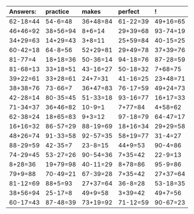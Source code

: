 | Answers: | practice | makes | perfect | ! |
| :--- | :--- | :--- | :--- | :--- |
| 62-18=44 | 54-6=48 | 36+48=84 | 61-22=39 | 49+16=65 | 
| 46+46=92 | 38+56=94 | 8+6=14 | 29+39=68 | 93-74=19 | 
| 34+29=63 | 14+29=43 | 3+8=11 | 25+59=84 | 40-15=25 | 
| 60-42=18 | 64-8=56 | 52+29=81 | 29+49=78 | 37+39=76 | 
| 81-77=4 | 18+18=36 | 50-36=14 | 94-18=76 | 87-28=59 | 
| 81-68=13 | 33+18=51 | 43-16=27 | 50-18=32 | 7+68=75 | 
| 39+22=61 | 33+28=61 | 24+7=31 | 41-16=25 | 23+48=71 | 
| 38+38=76 | 73-66=7 | 36+47=83 | 76-17=59 | 49+24=73 | 
| 42-28=14 | 80-35=45 | 51-33=18 | 93-16=77 | 16+17=33 | 
| 71-34=37 | 36+46=82 | 10-9=1 | 7+77=84 | 4+58=62 | 
| 62-38=24 | 18+65=83 | 9+3=12 | 97-18=79 | 64-47=17 | 
| 16+16=32 | 86-57=29 | 88-19=69 | 18+16=34 | 29+29=58 | 
| 48+26=74 | 91-33=58 | 92-57=35 | 58+19=77 | 31-4=27 | 
| 88-29=59 | 42-35=7 | 23-8=15 | 44+9=53 | 90-4=86 | 
| 74-29=45 | 53-27=26 | 90-54=36 | 7+35=42 | 22-9=13 | 
| 8+28=36 | 19+79=98 | 40-11=29 | 8+78=86 | 95-9=86 | 
| 79+9=88 | 70-49=21 | 67-39=28 | 7+35=42 | 27+37=64 | 
| 81-12=69 | 88+5=93 | 27+37=64 | 36-8=28 | 53-18=35 | 
| 38+56=94 | 25-17=8 | 49+9=58 | 3+39=42 | 49+7=56 | 
| 60-17=43 | 87-48=39 | 73+19=92 | 71-12=59 | 90-67=23 | 
